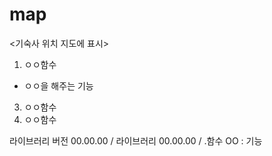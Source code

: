 # map

<기숙사 위치 지도에 표시>




1. ㅇㅇ함수
- ㅇㅇ을 해주는 기능
3. ㅇㅇ함수
4. ㅇㅇ함수


라이브러리 버전 00.00.00 / 라이브러리 00.00.00 / 
.함수 OO : 기능 

